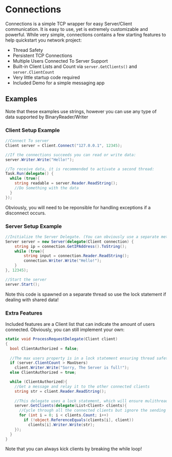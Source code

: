 # Connections
Connections is a simple TCP wrapper for easy Server/Client communication. It is easy to use, yet is extremely customizable and powerful. While very simple,
connections contains a few starting features to help quickstart you network project:

- Thread Safety
- Persistent TCP Connections
- Multiple Users Connected To Server Support
- Built-in Client Lists and Count via `server.GetClients()` and `server.ClientCount`
- Very little startup code required
- Included Demo for a simple messaging app

## Examples
Note that these examples use strings, however you can use any type of data supported by BinaryReader/Writer

### Client Setup Example
```c#
//Connect To server
Client server = Client.Connect("127.0.0.1", 12345); 

//If the connections succeeds you can read or write data:
server.Writer.Write("Hello!");

//To receive data, it is recommended to activate a second thread:
Task.Run(delegate() {
  while (true){
    string readable = server.Reader.ReadString();
    //Do Something with the data  
  }
});
```
Obviously, you will need to be reponsible for handling exceptions if a disconnect occurs.

### Server Setup Example
```c#
//Initialize the Server Delegate. (You can obviously use a separate method)
Server server = new Server(delegate(Client connection) {
    string ip = connection.GetIPAddress().ToString();
    while (true){
        string input = connection.Reader.ReadString();
        connection.Writer.Write("Hello!");
    }
}, 12345);

//Start the server
server.Start();
```
Note this code is spawned on a separate thread so use the lock statement if dealing with shared data!
### Extra Features
Included features are a Client list that can indicate the amount of users connected. Obviously, you can still implement your own:
```c#
static void ProcessRequestDelegate(Client client)
{
  bool ClientAuthorized = false;
  
  //The max users property is in a lock statement ensuring thread safety
  if (server.ClientCount > MaxUsers)
    client.Writer.Write("Sorry, The Server is full!");
  else ClientAuthorized = true;

  while (ClientAuthorized){
    //Get a message and relay it to the other connected clients
    string str = client.Reader.ReadString();
    
    //This delegate uses a lock statement, which will ensure mulithreading safety
    server.GetClients(delegate(List<Client> clients){
      //Cycle through all the connected clients but ignore the sending client.
      for (int i = 0; i < clients.Count; i++)
        if (!object.ReferenceEquals(clients[i], client))
          clients[i].Writer.Write(str);
    });
  }
}
```
Note that you can always kick clients by breaking the while loop!

